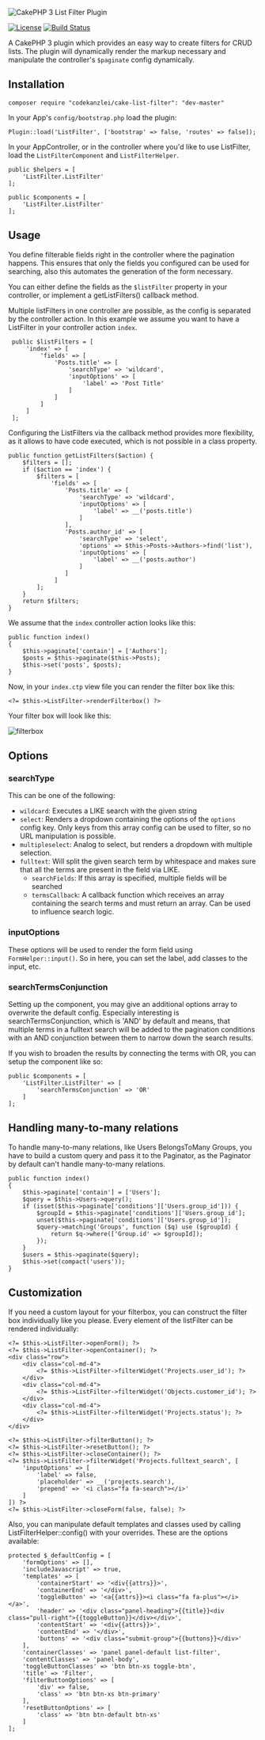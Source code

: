 ![CakePHP 3 List Filter Plugin](https://raw.githubusercontent.com/scherersoftware/cake-list-filter/master/cake-list-filter.png)

[![License](https://img.shields.io/badge/license-MIT-brightgreen.svg?style=flat-square)](LICENSE.txt)
[![Build Status](https://travis-ci.org/scherersoftware/cake-list-filter.svg?branch=master)](https://travis-ci.org/scherersoftware/cake-list-filter)

A CakePHP 3 plugin which provides an easy way to create filters for CRUD lists. The plugin will dynamically render the markup necessary and manipulate the controller's `$paginate` config dynamically.

## Installation

    composer require "codekanzlei/cake-list-filter": "dev-master"

In your App's `config/bootstrap.php` load the plugin:

```
Plugin::load('ListFilter', ['bootstrap' => false, 'routes' => false]);
```

In your AppController, or in the controller where you'd like to use ListFilter, load the `ListFilterComponent` and `ListFilterHelper`.

```
public $helpers = [
    'ListFilter.ListFilter'
];

public $components = [
    'ListFilter.ListFilter'
];
```

## Usage

You define filterable fields right in the controller where the pagination happens. This ensures that only the fields you configured can be used for searching, also this automates the generation of the form necessary.

You can either define the fields as the `$listFilter` property in your controller, or implement a getListFilters() callback method.

Multiple listFilters in one controller are possible, as the config is separated by the controller action. In this example we assume you want to have a ListFilter in your controller action `index`.

```
 public $listFilters = [
     'index' => [
         'fields' => [
             'Posts.title' => [
                 'searchType' => 'wildcard',
                 'inputOptions' => [
                     'label' => 'Post Title'
                 ]
             ]
         ]
     ]
 ];
```

Configuring the ListFilters via the callback method provides more flexibility, as it allows to have code executed, which is not possible in a class property.

```
public function getListFilters($action) {
    $filters = [];
    if ($action == 'index') {
        $filters = [
            'fields' => [
                'Posts.title' => [
                    'searchType' => 'wildcard',
                    'inputOptions' => [
                        'label' => __('posts.title')
                    ]
                ],
                'Posts.author_id' => [
                    'searchType' => 'select',
                    'options' => $this->Posts->Authors->find('list'),
                    'inputOptions' => [
                        'label' => __('posts.author')
                    ]
                ]
             ]
        ];
    }
    return $filters;
}
```

We assume that the `index` controller action looks like this:

```
public function index()
{
    $this->paginate['contain'] = ['Authors'];
    $posts = $this->paginate($this->Posts);
    $this->set('posts', $posts);
}
```

Now, in your `index.ctp` view file you can render the filter box like this:

```
<?= $this->ListFilter->renderFilterbox() ?>
```

Your filter box will look like this:

![filterbox](https://cloud.githubusercontent.com/assets/593203/7455325/71dceb4e-f27b-11e4-825a-31b73be2b05e.png)


## Options


### searchType

This can be one of the following:

- `wildcard`: Executes a LIKE search with the given string
- `select`: Renders a dropdown containing the options of the `options` config key. Only keys from this array config can be used to filter, so no URL manipulation is possible.
- `multipleselect`: Analog to select, but renders a dropdown with multiple selection.
- `fulltext`: Will split the given search term by whitespace and makes sure that all the terms are present in the field via LIKE.
    - `searchFields`: If this array is specified, multiple fields will be searched
    - `termsCallback`: A callback function which receives an array containing the search terms and must return an array. Can be used to influence search logic.

### inputOptions

These options will be used to render the form field using `FormHelper::input()`. So in here, you can set the label, add classes to the input, etc.

### searchTermsConjunction

Setting up the component, you may give an additional options array to overwrite the default config. Especially interesting is searchTermsConjunction, which is 'AND' by default
and means, that multiple terms in a fulltext search will be added to the pagination conditions with an AND conjunction between them to narrow down the search results.

If you wish to broaden the results by connecting the terms with OR, you can setup the component like so:
```
public $components = [
    'ListFilter.ListFilter' => [
        'searchTermsConjunction' => 'OR'
    ]
];
```

## Handling many-to-many relations

To handle many-to-many relations, like Users BelongsToMany Groups, you have to build a custom query and pass it to the Paginator, as the Paginator by default can't handle many-to-many relations.

```
public function index()
{
    $this->paginate['contain'] = ['Users'];
    $query = $this->Users->query();
    if (isset($this->paginate['conditions']['Users.group_id'])) {
        $groupId = $this->paginate['conditions']['Users.group_id'];
        unset($this->paginate['conditions']['Users.group_id']);
        $query->matching('Groups', function ($q) use ($groupId) {
            return $q->where(['Group.id' => $groupId]);
        });
    }
    $users = $this->paginate($query);
    $this->set(compact('users'));
}
```

## Customization

If you need a custom layout for your filterbox, you can construct the filter box individually like you please. Every element of the listFilter can be rendered individually:

```
<?= $this->ListFilter->openForm(); ?>
<?= $this->ListFilter->openContainer(); ?>
<div class="row">
    <div class="col-md-4">
        <?= $this->ListFilter->filterWidget('Projects.user_id'); ?>
    </div>
    <div class="col-md-4">
        <?= $this->ListFilter->filterWidget('Objects.customer_id'); ?>
    </div>
    <div class="col-md-4">
        <?= $this->ListFilter->filterWidget('Projects.status'); ?>
    </div>
</div>

<?= $this->ListFilter->filterButton(); ?>
<?= $this->ListFilter->resetButton(); ?>
<?= $this->ListFilter->closeContainer(); ?>
<?= $this->ListFilter->filterWidget('Projects.fulltext_search', [
    'inputOptions' => [
        'label' => false,
        'placeholder' => __('projects.search'),
        'prepend' => '<i class="fa fa-search"></i>'
    ]
]) ?>
<?= $this->ListFilter->closeForm(false, false); ?>
```

Also, you can manipulate default templates and classes used by calling ListFilterHelper::config() with your overrides. These are the options available:

```
protected $_defaultConfig = [
    'formOptions' => [],
    'includeJavascript' => true,
    'templates' => [
        'containerStart' => '<div{{attrs}}>',
        'containerEnd' => '</div>',
        'toggleButton' => '<a{{attrs}}><i class="fa fa-plus"></i></a>',
        'header' => '<div class="panel-heading">{{title}}<div class="pull-right">{{toggleButton}}</div></div>',
        'contentStart' => '<div{{attrs}}>',
        'contentEnd' => '</div>',
        'buttons' => '<div class="submit-group">{{buttons}}</div>'
    ],
    'containerClasses' => 'panel panel-default list-filter',
    'contentClasses' => 'panel-body',
    'toggleButtonClasses' => 'btn btn-xs toggle-btn',
    'title' => 'Filter',
    'filterButtonOptions' => [
        'div' => false,
        'class' => 'btn btn-xs btn-primary'
    ],
    'resetButtonOptions' => [
        'class' => 'btn btn-default btn-xs'
    ]
];
```
